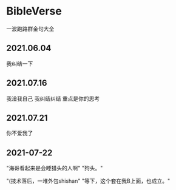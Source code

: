 # BibleVerse
一波跑路群金句大全

## 2021.06.04
我纠结一下

## 2021.07.16
我淦我自己
我纠结纠结
重点是你的思考

## 2021.07.21
你不爱我了

## 2021-07-22
"海哥看起来是会睡猎头的人啊"
"狗头。"

"(技术落后，一堆外包shishan"
"等下，这个套在我B上面，也成立。"
